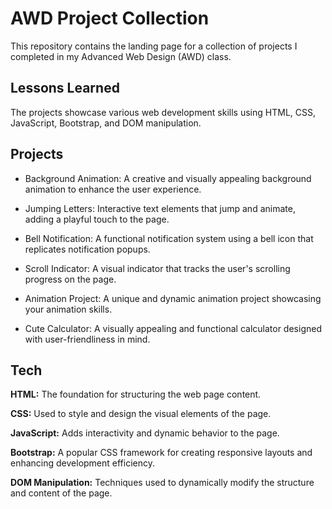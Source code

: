 
# AWD Project Collection

This repository contains the landing page for a collection of projects I completed in my Advanced Web Design (AWD) class.

## Lessons Learned

The projects showcase various web development skills using HTML, CSS, JavaScript, Bootstrap, and DOM manipulation.

## Projects

- Background Animation: A creative and visually appealing background animation to enhance the user experience.

- Jumping Letters: Interactive text elements that jump and animate, adding a playful touch to the page.

- Bell Notification: A functional notification system using a bell icon that replicates notification popups.

- Scroll Indicator: A visual indicator that tracks the user's scrolling progress on the page.

- Animation Project: A unique and dynamic animation project showcasing your animation skills.

- Cute Calculator: A visually appealing and functional calculator designed with user-friendliness in mind.

## Tech

**HTML:** The foundation for structuring the web page content.

**CSS:** Used to style and design the visual elements of the page.

**JavaScript:** Adds interactivity and dynamic behavior to the page.

**Bootstrap:** A popular CSS framework for creating responsive layouts and enhancing development efficiency.

**DOM Manipulation:** Techniques used to dynamically modify the structure and content of the page.
